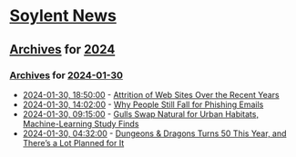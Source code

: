 # [Soylent News](../../../README.md)

## [Archives](../../index.md) for [2024](../index.md)

### [Archives](../../index.md) for [2024-01-30](index.md)

* [2024-01-30, 18:50:00](https://soylentnews.org/article.pl?sid=24/01/29/1211232&from=rss) - [Attrition of Web Sites Over the Recent Years](https://soylentnews.org/article.pl?sid=24/01/29/1211232&from=rss)
* [2024-01-30, 14:02:00](https://soylentnews.org/article.pl?sid=24/01/29/129229&from=rss) - [Why People Still Fall for Phishing Emails](https://soylentnews.org/article.pl?sid=24/01/29/129229&from=rss)
* [2024-01-30, 09:15:00](https://soylentnews.org/article.pl?sid=24/01/29/126253&from=rss) - [Gulls Swap Natural for Urban Habitats, Machine-Learning Study Finds](https://soylentnews.org/article.pl?sid=24/01/29/126253&from=rss)
* [2024-01-30, 04:32:00](https://soylentnews.org/article.pl?sid=24/01/29/123231&from=rss) - [Dungeons & Dragons Turns 50 This Year, and There’s a Lot Planned for It](https://soylentnews.org/article.pl?sid=24/01/29/123231&from=rss)
